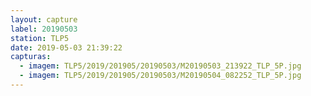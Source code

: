 ```yaml
---
layout: capture
label: 20190503
station: TLP5
date: 2019-05-03 21:39:22
capturas:
  - imagem: TLP5/2019/201905/20190503/M20190503_213922_TLP_5P.jpg
  - imagem: TLP5/2019/201905/20190503/M20190504_082252_TLP_5P.jpg
---
```

